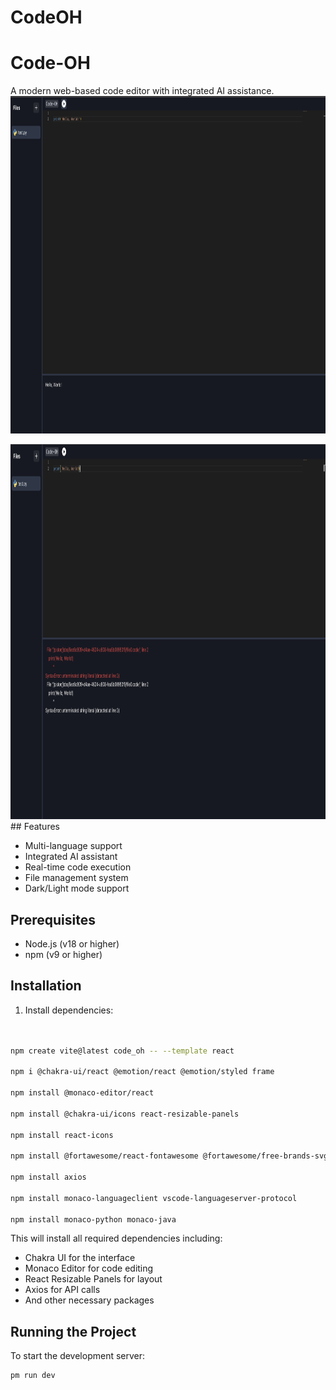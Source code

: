 # CodeOH





# Code-OH

A modern web-based code editor with integrated AI assistance.
<img src="image.png" alt="Estimation Visualization" height="540" width="900">

<img src="error.png" alt="Estimation Visualization" height="600" width="900">
## Features

- Multi-language support
- Integrated AI assistant
- Real-time code execution
- File management system
- Dark/Light mode support

## Prerequisites

- Node.js (v18 or higher)
- npm (v9 or higher)

## Installation

1. Install dependencies:
```bash


npm create vite@latest code_oh -- --template react

npm i @chakra-ui/react @emotion/react @emotion/styled frame

npm install @monaco-editor/react

npm install @chakra-ui/icons react-resizable-panels

npm install react-icons

npm install @fortawesome/react-fontawesome @fortawesome/free-brands-svg-icons @fortawesome/fontawesome-svg-core

npm install axios

npm install monaco-languageclient vscode-languageserver-protocol

npm install monaco-python monaco-java

```

This will install all required dependencies including:
- Chakra UI for the interface
- Monaco Editor for code editing
- React Resizable Panels for layout
- Axios for API calls
- And other necessary packages


## Running the Project

To start the development server:

```bash
pm run dev
```